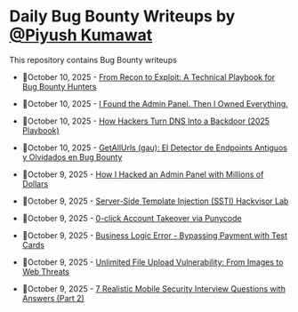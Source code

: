 # Daily Bug Bounty Writeups by [@Piyush Kumawat](https://twitter.com/piyush_supiy) 
This repository contains Bug Bounty writeups

<!-- BLOG-POST-LIST:START -->
 - 💯October 10, 2025 - [From Recon to Exploit: A Technical Playbook for Bug Bounty Hunters](https://su6osec.medium.com/from-recon-to-exploit-a-technical-playbook-for-bug-bounty-hunters-4e0ca2834b36?source=rss------bug_bounty-5) 

 - 💯October 10, 2025 - [I Found the Admin Panel. Then I Owned Everything.](https://medium.com/@youssefawad1357/i-found-the-admin-panel-then-i-owned-everything-95f6d367060a?source=rss------bug_bounty-5) 

 - 💯October 10, 2025 - [How Hackers Turn DNS Into a Backdoor &lpar;2025 Playbook&rpar;](https://medium.com/@verylazytech/how-hackers-turn-dns-into-a-backdoor-2025-playbook-6d3a61532bbd?source=rss------bug_bounty-5) 

 - 💯October 10, 2025 - [GetAllUrls &lpar;gau&rpar;: El Detector de Endpoints Antiguos y Olvidados en Bug Bounty](https://medium.com/@jpablo13/getallurls-gau-el-detector-de-endpoints-antiguos-y-olvidados-en-bug-bounty-cec72c694bac?source=rss------bug_bounty-5) 

 - 💯October 9, 2025 - [How I Hacked an Admin Panel with Millions of Dollars](https://zhenwarx.medium.com/how-i-hacked-an-admin-panel-with-millions-of-dollars-749f92c106ab?source=rss------bug_bounty-5) 

 - 💯October 9, 2025 - [Server-Side Template Injection &lpar;SSTI&rpar; Hackvisor Lab](https://medium.com/@yossefmohamedsalah2001/server-side-template-injection-ssti-hackvisor-lab-50d42ec27639?source=rss------bug_bounty-5) 

 - 💯October 9, 2025 - [0-click Account Takeover via Punycode](https://medium.com/@0x_s3fo/0-click-account-takeover-via-punycode-39b9a5cfbfb1?source=rss------bug_bounty-5) 

 - 💯October 9, 2025 - [Business Logic Error - Bypassing Payment with Test Cards](https://infosecwriteups.com/business-logic-error-bypassing-payment-with-test-cards-77c6e3c36f16?source=rss------bug_bounty-5) 

 - 💯October 9, 2025 - [Unlimited File Upload Vulnerability: From Images to Web Threats](https://medium.com/@muhadnan2828/unlimited-file-upload-vulnerability-from-images-to-web-threats-fd621156a1db?source=rss------bug_bounty-5) 

 - 💯October 9, 2025 - [7 Realistic Mobile Security Interview Questions with Answers &lpar;Part 2&rpar;](https://medium.com/@cybersenpai/7-realistic-mobile-security-interview-questions-with-answers-part-2-caf1643387de?source=rss------bug_bounty-5) 
<!-- BLOG-POST-LIST:END -->
